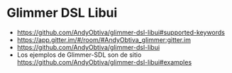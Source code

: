 
# Glimmer DSL Libui

* https://github.com/AndyObtiva/glimmer-dsl-libui#supported-keywords
* https://app.gitter.im/#/room/#AndyObtiva_glimmer:gitter.im
* https://github.com/AndyObtiva/glimmer-dsl-libui
* Los ejemplos de Glimmer-SDL son de sitio https://github.com/AndyObtiva/glimmer-dsl-libui#examples
